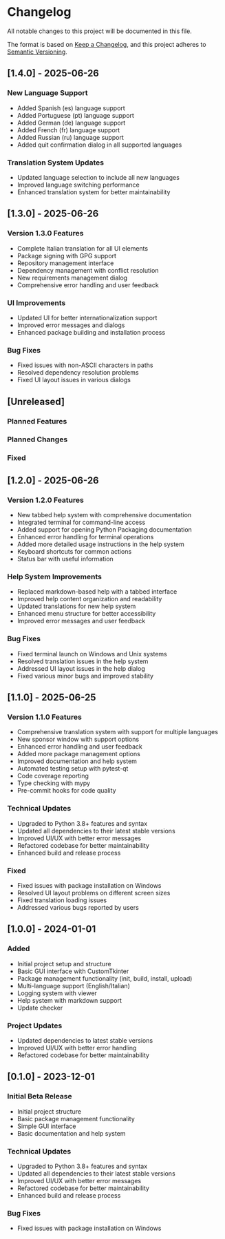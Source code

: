 # Changelog

All notable changes to this project will be documented in this file.

The format is based on [Keep a Changelog](https://keepachangelog.com/en/1.0.0/),
and this project adheres to [Semantic Versioning](https://semver.org/spec/v2.0.0.html).

## [1.4.0] - 2025-06-26

### New Language Support

- Added Spanish (es) language support
- Added Portuguese (pt) language support
- Added German (de) language support
- Added French (fr) language support
- Added Russian (ru) language support
- Added quit confirmation dialog in all supported languages

### Translation System Updates

- Updated language selection to include all new languages
- Improved language switching performance
- Enhanced translation system for better maintainability

## [1.3.0] - 2025-06-26

### Version 1.3.0 Features

- Complete Italian translation for all UI elements
- Package signing with GPG support
- Repository management interface
- Dependency management with conflict resolution
- New requirements management dialog
- Comprehensive error handling and user feedback

### UI Improvements

- Updated UI for better internationalization support
- Improved error messages and dialogs
- Enhanced package building and installation process

### Bug Fixes

- Fixed issues with non-ASCII characters in paths
- Resolved dependency resolution problems
- Fixed UI layout issues in various dialogs

## [Unreleased]

### Planned Features

### Planned Changes

### Fixed

## [1.2.0] - 2025-06-26

### Version 1.2.0 Features

- New tabbed help system with comprehensive documentation
- Integrated terminal for command-line access
- Added support for opening Python Packaging documentation
- Enhanced error handling for terminal operations
- Added more detailed usage instructions in the help system
- Keyboard shortcuts for common actions
- Status bar with useful information

### Help System Improvements

- Replaced markdown-based help with a tabbed interface
- Improved help content organization and readability
- Updated translations for new help system
- Enhanced menu structure for better accessibility
- Improved error messages and user feedback

### Bug Fixes

- Fixed terminal launch on Windows and Unix systems
- Resolved translation issues in the help system
- Addressed UI layout issues in the help dialog
- Fixed various minor bugs and improved stability

## [1.1.0] - 2025-06-25

### Version 1.1.0 Features

- Comprehensive translation system with support for multiple languages
- New sponsor window with support options
- Enhanced error handling and user feedback
- Added more package management options
- Improved documentation and help system
- Automated testing setup with pytest-qt
- Code coverage reporting
- Type checking with mypy
- Pre-commit hooks for code quality

### Technical Updates

- Upgraded to Python 3.8+ features and syntax
- Updated all dependencies to their latest stable versions
- Improved UI/UX with better error messages
- Refactored codebase for better maintainability
- Enhanced build and release process

### Fixed

- Fixed issues with package installation on Windows
- Resolved UI layout problems on different screen sizes
- Fixed translation loading issues
- Addressed various bugs reported by users

## [1.0.0] - 2024-01-01

### Added

- Initial project setup and structure
- Basic GUI interface with CustomTkinter
- Package management functionality (init, build, install, upload)
- Multi-language support (English/Italian)
- Logging system with viewer
- Help system with markdown support
- Update checker

### Project Updates

- Updated dependencies to latest stable versions
- Improved UI/UX with better error handling
- Refactored codebase for better maintainability

## [0.1.0] - 2023-12-01

### Initial Beta Release

- Initial project structure
- Basic package management functionality
- Simple GUI interface
- Basic documentation and help system

### Technical Updates
- Upgraded to Python 3.8+ features and syntax
- Updated all dependencies to their latest stable versions
- Improved UI/UX with better error messages
- Refactored codebase for better maintainability
- Enhanced build and release process

### Bug Fixes
- Fixed issues with package installation on Windows
